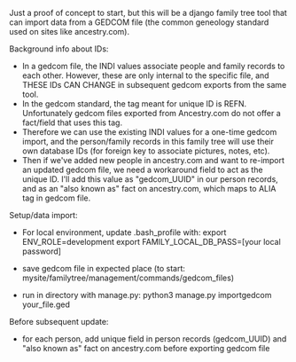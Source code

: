 
Just a proof of concept to start, but this will be a django family tree tool that can import data from a GEDCOM file (the common geneology standard used on sites like ancestry.com). 

Background info about IDs: 
- In a gedcom file, the INDI values associate people and family records to each other. However, these are only internal to the specific file, and THESE IDs CAN CHANGE in subsequent gedcom exports from the same tool. 
- In the gedcom standard, the tag meant for unique ID is REFN. Unfortunately gedcom files exported from Ancestry.com do not offer a fact/field that uses this tag. 
- Therefore we can use the existing INDI values for a one-time gedcom import, and the person/family records in this family tree will use their own database IDs (for foreign key to associate pictures, notes, etc).  
- Then if we've added new people in ancestry.com and want to re-import an updated gedcom file, we need a workaround field to act as the unique ID. I'll add this value as "gedcom_UUID" in our person records, and as an "also known as" fact on ancestry.com, which maps to ALIA tag in gedcom file. 


Setup/data import: 
- For local environment, update .bash_profile with: 
export ENV_ROLE=development
export FAMILY_LOCAL_DB_PASS=[your local password]

- save gedcom file in expected place (to start: mysite/familytree/management/commands/gedcom_files)
- run in directory with manage.py: python3 manage.py importgedcom your_file.ged

Before subsequent update: 
- for each person, add unique field in person records (gedcom_UUID) and "also known as" fact on ancestry.com before exporting gedcom file

